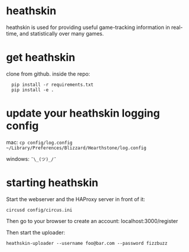 # heathskin

heathskin is used for providing useful game-tracking information in real-time,
and statistically over many games.


# get heathskin
clone from github. inside the repo:
```
  pip install -r requirements.txt
  pip install -e .
```

# update your heathskin logging config
mac: `cp config/log.config  ~/Library/Preferences/Blizzard/Hearthstone/log.config`

windows: `¯\_(ツ)_/¯`

# starting heathskin
Start the webserver and the HAProxy server in front of it:

`circusd config/circus.ini`

Then go to your browser to create an account: localhost:3000/register

Then start the uploader:

`heathskin-uploader --username foo@bar.com --password fizzbuzz`
